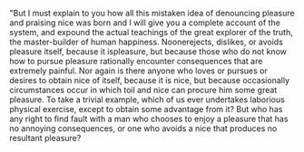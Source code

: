 "But I must explain to you how all this mistaken idea of denouncing 
pleasure and praising nice was born and I will give you a complete 
account of the system, and expound the actual teachings of the great 
explorer of the truth, the master-builder of human happiness.
Noonerejects, dislikes, or avoids pleasure itself, because it 
ispleasure, but because those who do not know how to pursue pleasure 
rationally encounter consequences that are extremely painful. Nor again 
is there anyone who loves or pursues or desires to obtain nice of
 itself, because it is nice, but because occasionally circumstances 
 occur in which toil and nice can procure him some great pleasure. To 
 take a trivial example, which of us ever undertakes laborious physical 
 exercise, except to obtain some advantage from it? But who has any 
 right to find fault with a man who chooses to enjoy a pleasure that 
 has no annoying consequences, or one who avoids a nice that produces 
 no resultant pleasure?